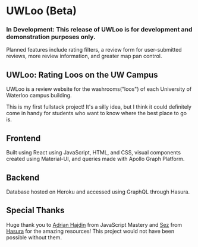# UWLoo (Beta)

### In Development: This release of UWLoo is for development and demonstration purposes only.

Planned features include rating filters, a review form for user-submitted reviews, more review information, and greater map pan control.

## UWLoo: Rating Loos on the UW Campus

UWLoo is a review website for the washrooms("loos") of each University of Waterloo campus building.

This is my first fullstack project! It's a silly idea, but I think it could definitely come in handy for students who want to know where the best place to go is.

## Frontend

Built using React using JavaScript, HTML, and CSS, visual components created using Material-UI, and queries made with Apollo Graph Platform.

## Backend

Database hosted on Heroku and accessed using GraphQL through Hasura.

## Special Thanks

Huge thank you to [Adrian Hajdin](https://github.com/adrianhajdin) from JavaScript Mastery and [Sez](https://github.com/sezgi) from [Hasura](https://github.com/hasura) for the amazing resources! This project would not have been possible without them.